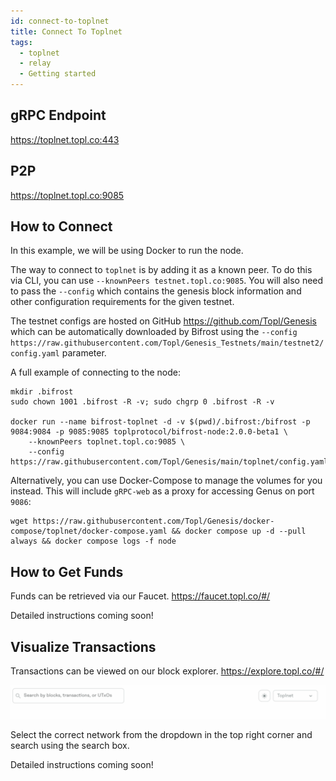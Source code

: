 ```yaml
---
id: connect-to-toplnet
title: Connect To Toplnet
tags:
  - toplnet
  - relay
  - Getting started
---
```


## gRPC Endpoint

https://toplnet.topl.co:443

## P2P

https://toplnet.topl.co:9085

## How to Connect

In this example, we will be using Docker to run the node.

The way to connect to `toplnet` is by adding it as a known peer. To do this via CLI, you can use `--knownPeers testnet.topl.co:9085`. You will also need to pass the `--config` which contains the genesis block information and other configuration requirements for the given testnet.

The testnet configs are hosted on GitHub https://github.com/Topl/Genesis which can be automatically downloaded by Bifrost using the `--config https://raw.githubusercontent.com/Topl/Genesis_Testnets/main/testnet2/config.yaml` parameter.

A full example of connecting to the node:

```
mkdir .bifrost
sudo chown 1001 .bifrost -R -v; sudo chgrp 0 .bifrost -R -v

docker run --name bifrost-toplnet -d -v $(pwd)/.bifrost:/bifrost -p 9084:9084 -p 9085:9085 toplprotocol/bifrost-node:2.0.0-beta1 \
    --knownPeers toplnet.topl.co:9085 \
    --config https://raw.githubusercontent.com/Topl/Genesis/main/toplnet/config.yaml
```

Alternatively, you can use Docker-Compose to manage the volumes for you instead. This will include `gRPC-web` as a proxy for accessing Genus on port `9086`:

```
wget https://raw.githubusercontent.com/Topl/Genesis/docker-compose/toplnet/docker-compose.yaml && docker compose up -d --pull always && docker compose logs -f node
```

## How to Get Funds

Funds can be retrieved via our Faucet. https://faucet.topl.co/#/

Detailed instructions coming soon!

## Visualize Transactions

Transactions can be viewed on our block explorer. https://explore.topl.co/#/

![Annulus](../../../static/img/annulus.png)

Select the correct network from the dropdown in the top right corner and search using the search box.

Detailed instructions coming soon!
